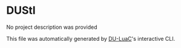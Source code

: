 # DUStl

No project description was provided

This file was automatically generated by [DU-LuaC](https://github.com/wolfe-labs/DU-LuaC)'s interactive CLI.